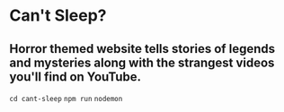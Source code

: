 # Can't Sleep?
## Horror themed website tells stories of legends and mysteries along with the strangest videos you'll find on YouTube.

`cd cant-sleep`
`npm run`
`nodemon`
